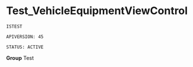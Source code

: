 # Test_VehicleEquipmentViewControl

`ISTEST`

`APIVERSION: 45`

`STATUS: ACTIVE`



**Group** Test


